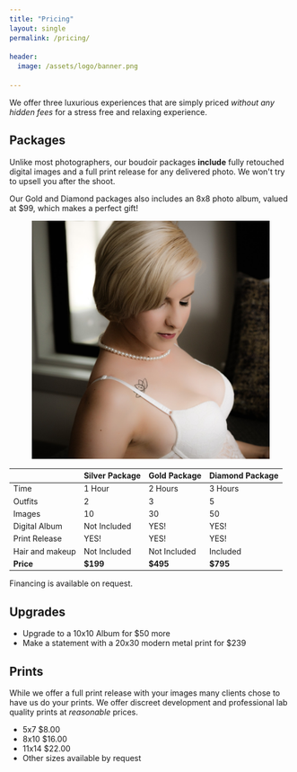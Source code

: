 ```yaml
---
title: "Pricing"
layout: single
permalink: /pricing/

header:
  image: /assets/logo/banner.png
  
---
```



We offer three luxurious experiences that are simply priced *without any hidden fees* for a stress free and relaxing experience.


## Packages
Unlike most photographers, our boudoir packages **include** fully retouched digital images and a full print release for any delivered photo. We won't try to upsell you after the shoot. 

Our Gold and Diamond packages also includes an 8x8 photo album, valued at $99, which makes a perfect gift!

<figure class="full">
    <img src="/assets/images/models/cat-white-full-3.jpg">
</figure>



|                 | Silver Package  |       Gold Package    | Diamond Package       |
|-----------------|-----------------|-----------------------|-----------------------|
|  Time           | 1 Hour          |      2 Hours          |   3 Hours             |
| Outfits         | 2               |            3          |    5                  |
| Images          | 10              |            30         |    50                 |
| Digital Album   | Not Included    |         YES!          | YES!                  |
| Print Release   | YES!            |  YES!                 |  YES!                 |
| Hair and makeup | Not Included    |         Not Included  | Included              |
| **Price**       | **$199**        |         **$495**      |  **$795**             |

Financing is available on request.

## Upgrades
* Upgrade to a 10x10 Album for $50 more
* Make a statement with a 20x30 modern metal print for $239

## Prints
While we offer a full print release with your images many clients chose to have us do your prints.  We offer discreet development and professional lab quality prints at *reasonable* prices.

* 5x7 $8.00
* 8x10 $16.00
* 11x14 $22.00
* Other sizes available by request








